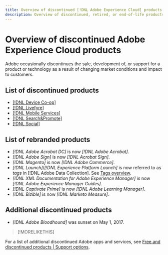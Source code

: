 ```yaml
---
title: Overview of discontinued [!DNL Adobe Experience Cloud] products
description: Overview of discontinued, retired, or end-of-life products for [!DNL Adobe Experience Cloud] and [!DNL Adobe Experience Platform]
---
```


# Overview of discontinued Adobe Experience Cloud products

Adobe occasionally discontinues the sale, development of, or support for a product or technology as a result of changing market conditions and impact to customers.

## List of discontinued products

* [[!DNL Device Co-op]](device-co-op.md)
* [[!DNL Livefyre]](livefyre.md)
* [[!DNL Mobile Services]](https://experienceleague.adobe.com/docs/mobile-services/using/eol.html)
* [[!DNL Search&Promote]](search-promote.md)
* [[!DNL Social]](social.md)

<!--
## Notifications of upcoming products to be discontinued

* [!DNL Data Workbench] end-of-life date is **December 31, 2023**. [Link]

-->

## List of rebranded products

* *[!DNL Adobe Acrobat DC]* is now *[!DNL Adobe Acrobat]*.
* *[!DNL Adobe Sign]* is now *[!DNL Acrobat Sign]*.
* *[!DNL Magento]* is now *[!DNL Adobe Commerce]*.
* *[!DNL Launch]*/*[!DNL Experience Platform Launch]* is now referred to as *tags* in [!DNL Adobe Data Collection]. See [Tags overview](https://experienceleague.adobe.com/docs/experience-platform/tags/home.html). 
* *[!DNL XML Documentation for Adobe Experience Manager]* is now *[!DNL Adobe Experience Manager Guides]*.
* *[!DNL Captivate Prime]* is now *[!DNL Adobe Learning Manager]*.
* *[!DNL Bizible]* is now *[!DNL Marketo Measure]*.

## Additional discontinued products

* *[!DNL Adobe Bloodhound]* was sunset on May 1, 2017.

>[!MORELIKETHIS]
>
For a list of additional discontinued Adobe apps and services, see [Free and discontinued products | Support options](https://helpx.adobe.com/support/programs/support-options-free-discontinued-apps-services.html).

